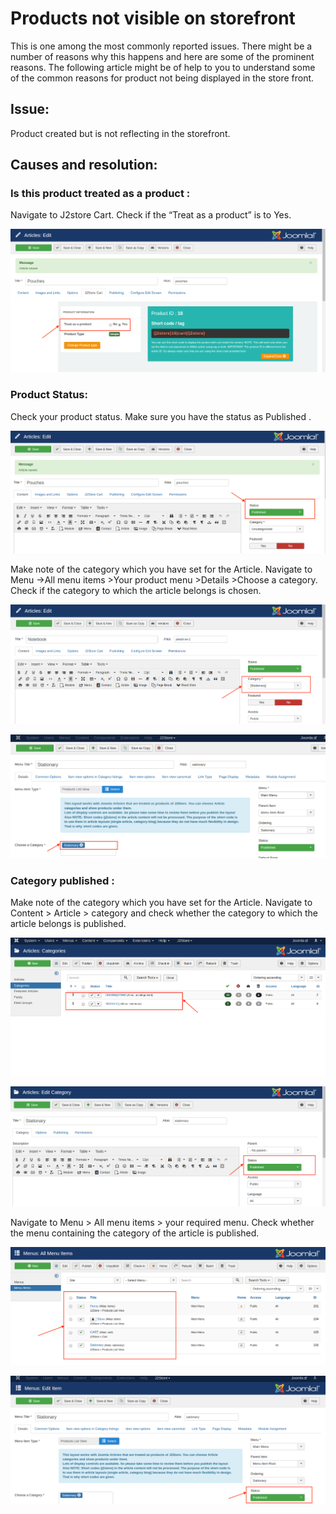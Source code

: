 # Products not visible on storefront

This is one among the most commonly reported issues. There might be a number of reasons why this happens and here are some of the prominent reasons. The following article might be of help to you to understand some of the common reasons for product not being displayed in the store front.

## Issue: <a href="#issue" id="issue"></a>

Product created but is not reflecting in the storefront.

## Causes and resolution: <a href="#causes-and-resolution" id="causes-and-resolution"></a>

### Is this product treated as a product : <a href="#is-this-product-treated-as-a-product" id="is-this-product-treated-as-a-product"></a>

Navigate to J2store Cart. Check if the “Treat as a product” is to Yes.

![Treat as product](https://raw.githubusercontent.com/j2store/doc-images/master/troubleshooting-guide/products-not-visible/product-not-vis-treatproduct.png)

### Product Status: <a href="#product-status" id="product-status"></a>

Check your product status. Make sure you have the status as Published .

![Publish product](https://raw.githubusercontent.com/j2store/doc-images/master/troubleshooting-guide/products-not-visible/product-not-vis-publish-product.png)

Make note of the category which you have set for the Article. Navigate to Menu ->All menu items  >Your product menu  >Details  >Choose a category. Check if the category to which the article belongs is chosen.

![Choose category](https://raw.githubusercontent.com/j2store/doc-images/master/troubleshooting-guide/products-not-visible/product-not-visi-choose-cat.png)

![Choose category in menu](https://raw.githubusercontent.com/j2store/doc-images/master/troubleshooting-guide/products-not-visible/product-not-visi-choose-cat-menu.png)

### Category published : <a href="#category-published" id="category-published"></a>

Make note of the category which you have set for the Article. Navigate to Content  > Article > category and check whether the category to which the article belongs is published.

![Is category published](https://raw.githubusercontent.com/j2store/doc-images/master/troubleshooting-guide/products-not-visible/product-not-visi-cat-publi.png)

![Category published](https://raw.githubusercontent.com/j2store/doc-images/master/troubleshooting-guide/products-not-visible/product-not-visi-cat-publ-cat.png)

Navigate to Menu  > All menu items  > your required menu. Check whether the menu containing the category of the article is published.

![Menu Published](https://raw.githubusercontent.com/j2store/doc-images/master/troubleshooting-guide/products-not-visible/product-not-visible-menu-publish.png)

![Is menu published](https://raw.githubusercontent.com/j2store/doc-images/master/troubleshooting-guide/products-not-visible/product-not-visi-menu-publ-menu.png)
